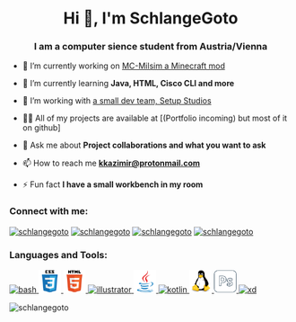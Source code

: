 <h1 align="center">Hi 👋, I'm SchlangeGoto</h1>
<h3 align="center">I am a computer sience student from Austria/Vienna</h3>

- 🔭 I’m currently working on [MC-Milsim a Minecraft mod](https://github.com/setup-studios/MC-Milsim)

- 🌱 I’m currently learning **Java, HTML, Cisco CLI and more**

- 👯 I’m working with [a small dev team, Setup Studios](https://github.com/setup-studios)

- 👨‍💻 All of my projects are available at [(Portfolio incoming) but most of it on github]

- 💬 Ask me about **Project collaborations and what you want to ask**

- 📫 How to reach me **kkazimir@protonmail.com**

- ⚡ Fun fact **I have a small workbench in my room**

<h3 align="left">Connect with me:</h3>
<p align="left">
<a href="https://instagram.com/schlangegoto" target="blank"><img align="center" src="https://raw.githubusercontent.com/rahuldkjain/github-profile-readme-generator/master/src/images/icons/Social/instagram.svg" alt="schlangegoto" height="30" width="40" /></a>
<a href="https://www.youtube.com/c/schlangegoto" target="blank"><img align="center" src="https://raw.githubusercontent.com/rahuldkjain/github-profile-readme-generator/master/src/images/icons/Social/youtube.svg" alt="schlangegoto" height="30" width="40" /></a>
<a href="https://www.leetcode.com/schlangegoto" target="blank"><img align="center" src="https://raw.githubusercontent.com/rahuldkjain/github-profile-readme-generator/master/src/images/icons/Social/leet-code.svg" alt="schlangegoto" height="30" width="40" /></a>
<a href="https://discord.gg/schlangegoto" target="blank"><img align="center" src="https://raw.githubusercontent.com/rahuldkjain/github-profile-readme-generator/master/src/images/icons/Social/discord.svg" alt="schlangegoto" height="30" width="40" /></a>
</p>

<h3 align="left">Languages and Tools:</h3>
<p align="left"> <a href="https://www.gnu.org/software/bash/" target="_blank" rel="noreferrer"> <img src="https://www.vectorlogo.zone/logos/gnu_bash/gnu_bash-icon.svg" alt="bash" width="40" height="40"/> </a> <a href="https://www.w3schools.com/css/" target="_blank" rel="noreferrer"> <img src="https://raw.githubusercontent.com/devicons/devicon/master/icons/css3/css3-original-wordmark.svg" alt="css3" width="40" height="40"/> </a> <a href="https://www.w3.org/html/" target="_blank" rel="noreferrer"> <img src="https://raw.githubusercontent.com/devicons/devicon/master/icons/html5/html5-original-wordmark.svg" alt="html5" width="40" height="40"/> </a> <a href="https://www.adobe.com/in/products/illustrator.html" target="_blank" rel="noreferrer"> <img src="https://www.vectorlogo.zone/logos/adobe_illustrator/adobe_illustrator-icon.svg" alt="illustrator" width="40" height="40"/> </a> <a href="https://www.java.com" target="_blank" rel="noreferrer"> <img src="https://raw.githubusercontent.com/devicons/devicon/master/icons/java/java-original.svg" alt="java" width="40" height="40"/> </a> <a href="https://kotlinlang.org" target="_blank" rel="noreferrer"> <img src="https://www.vectorlogo.zone/logos/kotlinlang/kotlinlang-icon.svg" alt="kotlin" width="40" height="40"/> </a> <a href="https://www.linux.org/" target="_blank" rel="noreferrer"> <img src="https://raw.githubusercontent.com/devicons/devicon/master/icons/linux/linux-original.svg" alt="linux" width="40" height="40"/> </a> <a href="https://www.photoshop.com/en" target="_blank" rel="noreferrer"> <img src="https://raw.githubusercontent.com/devicons/devicon/master/icons/photoshop/photoshop-line.svg" alt="photoshop" width="40" height="40"/> </a> <a href="https://www.adobe.com/products/xd.html" target="_blank" rel="noreferrer"> <img src="https://cdn.worldvectorlogo.com/logos/adobe-xd.svg" alt="xd" width="40" height="40"/> </a> </p>

<p><img align="center" src="https://github-readme-stats.vercel.app/api/top-langs?username=schlangegoto&show_icons=true&locale=en&layout=compact" alt="schlangegoto" /></p>
